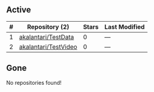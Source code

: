 ## Active
| # | Repository (2) | Stars | Last Modified |
| --- | --- | --- | --- |
| 1 | [akalantari/TestData](https://gin.g-node.org/akalantari/TestData) | 0 | — |
| 2 | [akalantari/TestVideo](https://gin.g-node.org/akalantari/TestVideo) | 0 | — |

## Gone
No repositories found!
